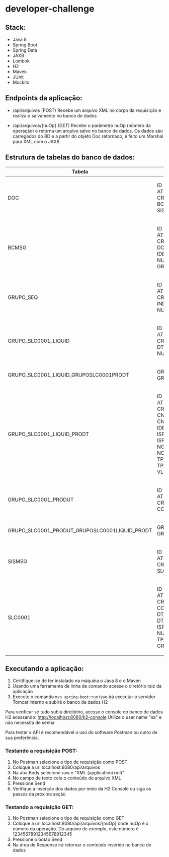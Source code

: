 # developer-challenge
## Stack:

 - Java 8
 - Spring Boot
 - Spring Data
 - JAXB
 - Lombok
 - H2
 - Maven
 - JUnit
 - Mockito

## Endpoints da aplicação:

 - /api/arquivos (POST)
 Recebe um arquivo XML no corpo da requisição e realiza o salvamento no banco de dados

 - /api/arquivos/{nuOp} (GET)
Recebe o parâmetro nuOp (número da operação) e retorna um arquivo salvo no banco de dados. Os dados são carregados do BD e a partir do objeto Doc retornado, é feito um Marshal para XML com o JAXB.

## Estrutura de tabelas do banco de dados:
| Tabela |Campos  |
|--|--|
| DOC |<p>ID<br>ATUALIZADO_EM<br>CRIADO_EM<br>BCMSG_ID<br>SISMSG_ID<br><p>|
|BCMSG|<p>ID<br>ATUALIZADO_EM<br>CRIADO_EM<br>DOM_SIST<br>IDENTD_EMISSOR<br>NU_OP<br>GRUPO_SEQ_ID</p>|
|GRUPO_SEQ|<p>ID<br>ATUALIZADO_EM<br>CRIADO_EM<br>INDR_CONT<br>NUM_SEQ</p>|
|GRUPO_SLC0001_LIQUID|<p>ID<br>ATUALIZADO_EM<br>CRIADO_EM<br>DT_LIQUID<br>NUM_SEQ_CICLO_LIQUID</p>|
|GRUPO_SLC0001_LIQUID_GRUPOSLC0001PRODT |<p>GRUPO_SLC0001_LIQUID_ID<br>GRUPOSLC0001PRODT_ID<br></p>|
|GRUPO_SLC0001_LIQUID_PRODT|<p>ID<br>ATUALIZADO_EM<br>CRIADO_EM<br>CNPJN_LIQDANT_CREDTD<br>CNPJN_LIQDANT_DEBTD<br>IDENTD_LINHA_BILAT<br>ISPBIF_CREDTD<br>ISPBIF_DEBTD<br>NOM_CLI_CREDTD<br>NOM_CLI_DEBTD<br>TP_DEB_CRED<br>TP_TRANSCSLC<br>VLR_LANC</p>|
|GRUPO_SLC0001_PRODUT |<p>ID<br>ATUALIZADO_EM<br>CRIADO_EM<br>COD_PRODT</p>|
|GRUPO_SLC0001_PRODUT_GRUPOSLC0001LIQUID_PRODT |<p>GRUPO_SLC0001_PRODUT_ID<br>GRUPOSLC0001LIQUID_PRODT_ID<br></p>|
|SISMSG|<p>ID<br>ATUALIZADO_EM<br>CRIADO_EM<br>SLC0001_ID</p>|
|SLC0001|<p>ID<br>ATUALIZADO_EM<br>CRIADO_EM<br>COD_MSG<br>DT_HRSLC<br>DT_MOVTO<br>ISPBIF<br>NUM_CTRLSLC<br>TP_INF<br>GRUPOSLC001LIQUID_ID</p>|

## Executando a aplicação:
1. Certifique-se de ter instalado na máquina o Java 8 e o Maven
2. Usando uma ferramenta de linha de comando acesse o diretório raiz  da aplicação
3. Execute o comando `mvn spring-boot:run` isso irá executar o servidor Tomcat interno e subirá o banco de dados H2

Para verificar se tudo subiu direitinho, acesse o console do banco de dados H2 acessando:
[http://localhost:8080/h2-console](http://localhost:8080/h2-console)
Utilize o user name "sa" e não necessita de senha

Para testar a API é recomendável o uso do software Postman ou outro de sua preferência.

### Testando a requisição POST:

 1. No Postman selecione o tipo de requisição como POST
 2. Coloque a url localhost:8080/api/arquivos
 3. Na aba Body selecione raw e "XML (application/xml)"
 4. No campo de texto cole o conteúdo do arquivo XML
 5. Pressione Send
 6. Verifique a inserção dos dados por meio da H2 Console ou siga os passos da próxima seção

### Testando a requisição GET:

 1. No Postman selecione o tipo de requisição como GET
 2. Coloque a url localhost:8080/api/arquivos/{nuOp} onde nuOp é o número da operação. Do arquivo de exemplo, este número é 12345678912345678912345
 3. Pressione o botão Send
 4. Na área de Response irá retornar o conteúdo inserido no banco de dados
